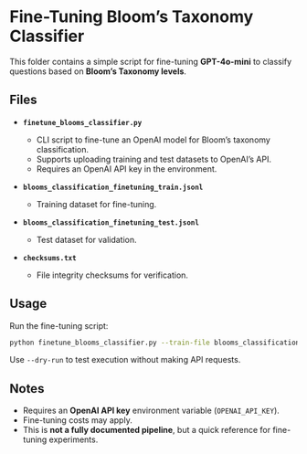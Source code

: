 # Fine-Tuning Bloom’s Taxonomy Classifier
This folder contains a simple script for fine-tuning **GPT-4o-mini** to classify questions based on **Bloom’s Taxonomy levels**.

## Files

- **`finetune_blooms_classifier.py`**  
  - CLI script to fine-tune an OpenAI model for Bloom’s taxonomy classification.
  - Supports uploading training and test datasets to OpenAI’s API.
  - Requires an OpenAI API key in the environment.
  
- **`blooms_classification_finetuning_train.jsonl`**  
  - Training dataset for fine-tuning.
  
- **`blooms_classification_finetuning_test.jsonl`**  
  - Test dataset for validation.

- **`checksums.txt`**  
  - File integrity checksums for verification.

## Usage

Run the fine-tuning script:

```bash
python finetune_blooms_classifier.py --train-file blooms_classification_finetuning_train.jsonl --test-file blooms_classification_finetuning_test.jsonl --upload
```

Use `--dry-run` to test execution without making API requests.

## Notes
- Requires an **OpenAI API key** environment variable (`OPENAI_API_KEY`).
- Fine-tuning costs may apply.
- This is **not a fully documented pipeline**, but a quick reference for fine-tuning experiments.
